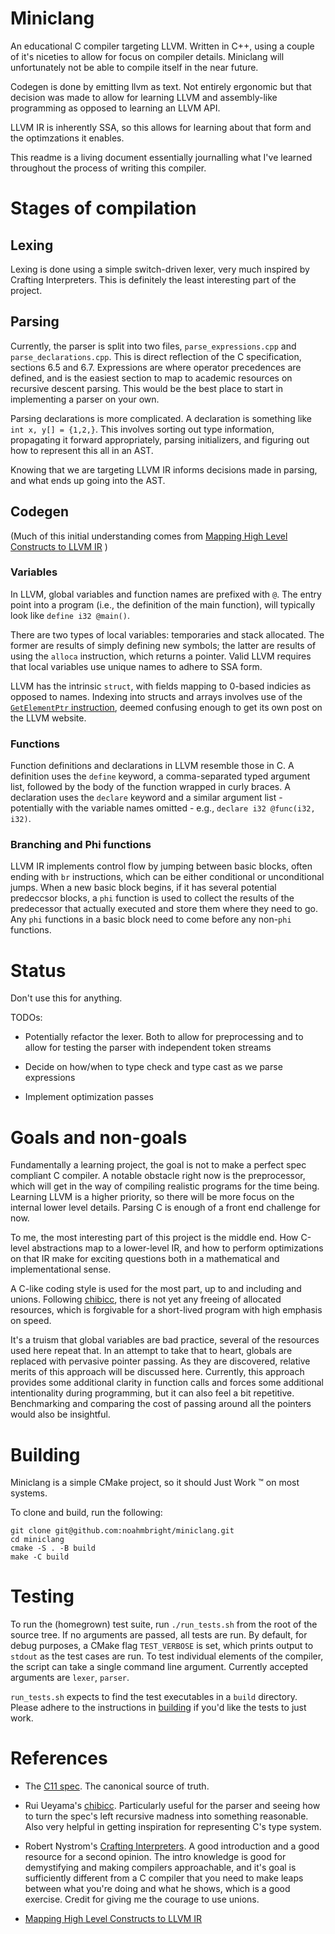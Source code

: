 # Miniclang

An educational C compiler targeting LLVM. Written in C++, using a couple of
it's niceties to allow for focus on compiler details. Miniclang will
unfortunately not be able to compile itself in the near future.

Codegen is done by emitting llvm as text. Not entirely ergonomic but that
decision was made to allow for learning LLVM and assembly-like programming
as opposed to learning an LLVM API.

LLVM IR is inherently SSA, so this allows for learning about that form
and the optimzations it enables. 

This readme is a living document essentially journalling what I've learned
throughout the process of writing this compiler.

# Stages of compilation

## Lexing

Lexing is done using a simple switch-driven lexer, very much inspired by 
Crafting Interpreters. This is definitely the least interesting part of the 
project.

## Parsing

Currently, the parser is split into two files, `parse_expressions.cpp` and
`parse_declarations.cpp`. This is direct reflection of the C specification,
sections 6.5 and 6.7. Expressions are where operator precedences are defined,
and is the easiest section to map to academic resources on recursive descent
parsing. This would be the best place to start in implementing a parser on 
your own.

Parsing declarations is more complicated. A declaration is something like `int
x, y[] = {1,2,}`. This involves sorting out type information, propagating it
forward appropriately, parsing initializers, and figuring out how to represent
this all in an AST.

Knowing that we are targeting LLVM IR informs decisions made in parsing, and 
what ends up going into the AST.

## Codegen

(Much of this initial understanding comes from [Mapping High Level Constructs
to LLVM
IR](https://mapping-high-level-constructs-to-llvm-ir.readthedocs.io/en/latest/index.html)
)

### Variables

In LLVM, global variables and function names are prefixed with `@`. The entry
point into a program (i.e., the definition of the main function), will
typically look like `define i32 @main()`.

There are two types of local variables: temporaries and stack allocated. The
former are results of simply defining new symbols; the latter are results of
using the `alloca` instruction, which returns a pointer. Valid LLVM requires
that local variables use unique names to adhere to SSA form.

LLVM has the intrinsic `struct`, with fields mapping to 0-based indicies as
opposed to names. Indexing into structs and arrays involves use of the 
[`GetElementPtr` instruction](https://llvm.org/docs/GetElementPtr.html), deemed
confusing enough to get its own post on the LLVM website.

### Functions

Function definitions and declarations in LLVM resemble those in C. A definition
uses the `define` keyword, a comma-separated typed argument list, followed by
the body of the function wrapped in curly braces. A declaration uses the
`declare` keyword and a similar argument list - potentially with the variable
names omitted - e.g., `declare i32 @func(i32, i32)`.

### Branching and Phi functions

LLVM IR implements control flow by jumping between basic blocks, often ending
with `br` instructions, which can be either conditional or unconditional jumps.
When a new basic block begins, if it has several potential predeccsor blocks, a
`phi` function is used to collect the results of the predecessor that actually
executed and store them where they need to go. Any `phi` functions in a basic
block need to come before any non-`phi` functions.

# Status

Don't use this for anything. 

TODOs:

* Potentially refactor the lexer. Both to allow for preprocessing and to 
allow for testing the parser with independent token streams

* Decide on how/when to type check and type cast as we parse expressions

* Implement optimization passes 

# Goals and non-goals

Fundamentally a learning project, the goal is not to make a perfect spec
compliant C compiler. A notable obstacle right now is the preprocessor, which
will get in the way of compiling realistic programs for the time being.
Learning LLVM is a higher priority, so there will be more focus on the internal
lower level details. Parsing C is enough of a front end challenge for now.

To me, the most interesting part of this project is the middle end. How C-level
abstractions map to a lower-level IR, and how to perform optimizations on that
IR make for exciting questions both in a mathematical and implementational
sense.

A C-like coding style is used for the most part, up to and including and
unions. Following [chibicc](https://github.com/rui314/chibicc), there is not
yet any freeing of allocated resources, which is forgivable for a short-lived
program with high emphasis on speed.

It's a truism that global variables are bad practice, several of the resources
used here repeat that. In an attempt to take that to heart, globals are replaced
with pervasive pointer passing. As they are discovered, relative merits of this 
approach will be discussed here. Currently, this approach provides some
additional clarity in function calls and forces some additional intentionality
during programming, but it can also feel a bit repetitive. Benchmarking and comparing
the cost of passing around all the pointers would also be insightful.

# Building

Miniclang is a simple CMake project, so it should Just Work :tm: on most systems.

To clone and build, run the following:

```
git clone git@github.com:noahmbright/miniclang.git
cd miniclang
cmake -S . -B build
make -C build
```

# Testing

To run the (homegrown) test suite, run `./run_tests.sh` from the root of the
source tree. If no arguments are passed, all tests are run. By default, for
debug purposes, a CMake flag `TEST_VERBOSE` is set, which prints output to
`stdout` as the test cases are run. To test individual elements of the
compiler, the script can take a single command line argument. Currently
accepted arguments are `lexer`, `parser`.

`run_tests.sh` expects to find the test executables in a `build` directory. Please
adhere to the instructions in [building](#building) if you'd like the tests to 
just work.

# References

* The [C11 spec](https://www.open-std.org/jtc1/sc22/WG14/www/docs/n1570.pdf). The
canonical source of truth. 

* Rui Ueyama's [chibicc](https://github.com/rui314/chibicc). Particularly useful
for the parser and seeing how to turn the spec's left recursive madness into
something reasonable. Also very helpful in getting inspiration for representing
C's type system.

* Robert Nystrom's [Crafting
Interpreters](https://www.craftinginterpreters.com/). A good introduction and a
good resource for a second opinion. The intro knowledge is good for
demystifying and making compilers approachable, and it's goal is sufficiently
different from a C compiler that you need to make leaps between what you're
doing and what he shows, which is a good exercise. Credit for giving me the
courage to use unions. 

* [Mapping High Level Constructs to LLVM
  IR](https://mapping-high-level-constructs-to-llvm-ir.readthedocs.io/en/latest/index.html)

